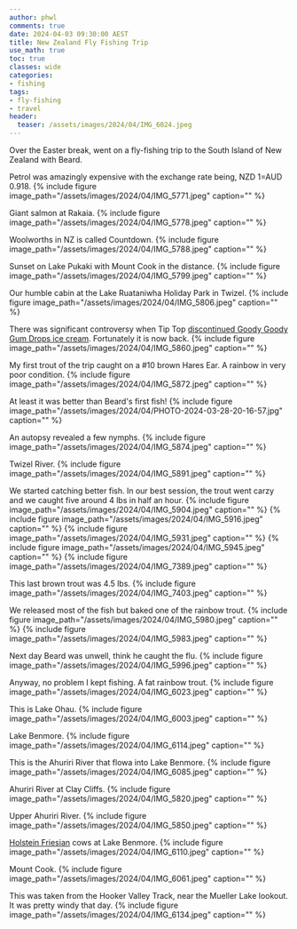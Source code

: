 ```yaml
---
author: phwl
comments: true
date: 2024-04-03 09:30:00 AEST
title: New Zealand Fly Fishing Trip
use_math: true
toc: true
classes: wide
categories:
- fishing
tags:
- fly-fishing
- travel
header:
  teaser: /assets/images/2024/04/IMG_6024.jpeg
---
```


Over the Easter break, went on a fly-fishing trip to the South Island of 
New Zealand with Beard.

Petrol was amazingly expensive with the exchange rate being, NZD 1=AUD 0.918.
{% include figure image_path="/assets/images/2024/04/IMG_5771.jpeg" caption="" %}

Giant salmon at Rakaia.
{% include figure image_path="/assets/images/2024/04/IMG_5778.jpeg" caption="" %}

Woolworths in NZ is called Countdown.
{% include figure image_path="/assets/images/2024/04/IMG_5788.jpeg" caption="" %}

Sunset on Lake Pukaki with Mount Cook in the distance.
{% include figure image_path="/assets/images/2024/04/IMG_5799.jpeg" caption="" %}

Our humble cabin at the Lake Ruataniwha Holiday Park in Twizel.
{% include figure image_path="/assets/images/2024/04/IMG_5806.jpeg" caption="" %}

There was significant controversy when Tip Top [discontinued Goody Goody Gum Drops ice cream](https://en.wikipedia.org/wiki/Goody_Goody_Gum_Drops). Fortunately it is now back.
{% include figure image_path="/assets/images/2024/04/IMG_5860.jpeg" caption="" %}

My first trout of the trip caught on a #10 brown Hares Ear. A rainbow in very poor condition.
{% include figure image_path="/assets/images/2024/04/IMG_5872.jpeg" caption="" %}

At least it was better than Beard's first fish!
{% include figure image_path="/assets/images/2024/04/PHOTO-2024-03-28-20-16-57.jpg" caption="" %}

An autopsy revealed a few nymphs.
{% include figure image_path="/assets/images/2024/04/IMG_5874.jpeg" caption="" %}

Twizel River.
{% include figure image_path="/assets/images/2024/04/IMG_5891.jpeg" caption="" %}

We started catching better fish. In our best session, the trout went carzy and we caught five around 4 lbs in half an hour.
{% include figure image_path="/assets/images/2024/04/IMG_5904.jpeg" caption="" %}
{% include figure image_path="/assets/images/2024/04/IMG_5916.jpeg" caption="" %}
{% include figure image_path="/assets/images/2024/04/IMG_5931.jpeg" caption="" %}
{% include figure image_path="/assets/images/2024/04/IMG_5945.jpeg" caption="" %}
{% include figure image_path="/assets/images/2024/04/IMG_7389.jpeg" caption="" %}

This last brown trout was 4.5 lbs.
{% include figure image_path="/assets/images/2024/04/IMG_7403.jpeg" caption="" %}

We released most of the fish but baked one of the rainbow trout.
{% include figure image_path="/assets/images/2024/04/IMG_5980.jpeg" caption="" %}
{% include figure image_path="/assets/images/2024/04/IMG_5983.jpeg" caption="" %}

Next day Beard was unwell, think he caught the flu. 
{% include figure image_path="/assets/images/2024/04/IMG_5996.jpeg" caption="" %}

Anyway, no problem I kept fishing. A fat rainbow trout.
{% include figure image_path="/assets/images/2024/04/IMG_6023.jpeg" caption="" %}

This is Lake Ohau.
{% include figure image_path="/assets/images/2024/04/IMG_6003.jpeg" caption="" %}

Lake Benmore.
{% include figure image_path="/assets/images/2024/04/IMG_6114.jpeg" caption="" %}

This is the Ahuriri River that flowa into Lake Benmore.
{% include figure image_path="/assets/images/2024/04/IMG_6085.jpeg" caption="" %}

Ahuriri River at Clay Cliffs.
{% include figure image_path="/assets/images/2024/04/IMG_5820.jpeg" caption="" %}

Upper Ahuriri River.
{% include figure image_path="/assets/images/2024/04/IMG_5850.jpeg" caption="" %}

[Holstein Friesian](https://en.wikipedia.org/wiki/Holstein_Friesian) cows at Lake Benmore.
{% include figure image_path="/assets/images/2024/04/IMG_6110.jpeg" caption="" %}

Mount Cook.
{% include figure image_path="/assets/images/2024/04/IMG_6061.jpeg" caption="" %}

This was taken from the Hooker Valley Track, near the Mueller Lake lookout. It was pretty windy that day.
{% include figure image_path="/assets/images/2024/04/IMG_6134.jpeg" caption="" %}

